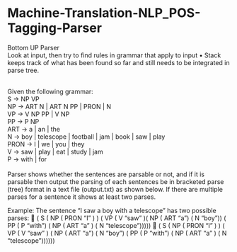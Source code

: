# Machine-Translation-NLP_POS-Tagging-Parser
Bottom UP Parser<br/>
Look at input, then try to find rules in grammar that apply to input • Stack keeps track of what has been found so far and still needs to be integrated in parse tree.

<br/>
Given the following grammar:<br/>
S → NP VP<br/>
NP → ART N | ART N PP | PRON | N<br/>
VP → V NP PP | V NP<br/>
PP → P NP<br/>
ART → a | an | the<br/>
N → boy | telescope | football | jam | book | saw | play<br/>
PRON → I | we | you | they<br/>
V → saw | play | eat | study | jam<br/>
P → with | for<br/>
<br/>Parser shows whether the sentences are parsable or not, and if it is parsable then output the parsing of each sentences be in bracketed parse (tree) format in a text file (output.txt) as shown below. If there are multiple parses for a sentence it shows at least two parses.<br/>

Example:
The sentence “I saw a boy with a telescope” has two possible parses:
 ( S ( NP ( PRON “I” ) ) ( VP ( V “saw” )( NP ( ART “a”) ( N “boy”)) ( PP ( P “with”) ( NP ( ART “a” ) ( N “telescope”)))))
 ( S ( NP ( PRON “I” ) ) ( VP ( V “saw” ) ( NP ( ART “a”) ( N “boy”) ( PP ( P “with”) ( NP ( ART “a” ) ( N “telescope”))))))
